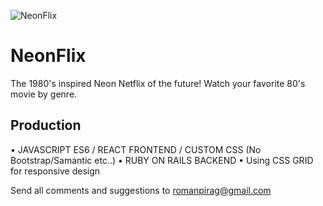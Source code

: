 
![NeonFlix](https://i.imgur.com/a87UI96.png)

# NeonFlix
The 1980's inspired Neon Netflix of the future!
Watch your favorite 80's movie by genre.

## Production 

• JAVASCRIPT ES6 / REACT FRONTEND / CUSTOM CSS (No Bootstrap/Samantic etc..)
• RUBY ON RAILS BACKEND
• Using CSS GRID for responsive design


Send all comments and suggestions to romanpirag@gmail.com

